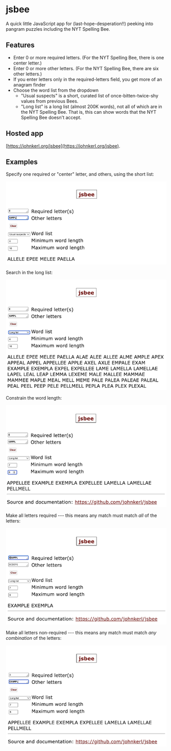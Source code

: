 # jsbee

A quick little JavaScript app for (last-hope-desperation!!) peeking into pangram puzzles including the NYT Spelling Bee.

## Features

* Enter 0 or more required letters. (For the NYT Spelling Bee, there is one center letter.)
* Enter 0 or more other letters. (For the NYT Spelling Bee, there are six other letters.)
* If you enter letters only in the required-letters field, you get more of an anagram finder
* Choose the word list from the dropdown
  * "Usual suspects" is a short, curated list of once-bitten-twice-shy values from previous Bees.
  * "Long list" is a long list (almost 200K words), not all of which are in the NYT Spelling Bee. That is, this can show words that the NYT Spelling Bee doesn't accept.

## Hosted app

[https://johnkerl.org/jsbee](https://johnkerl.org/jsbee).

## Examples

Specify one required or "center" letter, and others, using the short list:

![example-1](./examples/example-1.png)

Search in the long list:

![example-2](./examples/example-2.png)

Constrain the word length:

![example-3](./examples/example-3.png)

Make all letters required --- this means any match must match _all_ of the letters:

![example-4](./examples/example-4.png)

Make all letters non-required --- this means any match must match _any combination_ of the letters:

![example-5](./examples/example-5.png)
